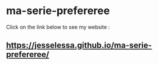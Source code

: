 # ma-serie-prefereree

Click on the link below to see my website :

## https://jesselessa.github.io/ma-serie-prefereree/

